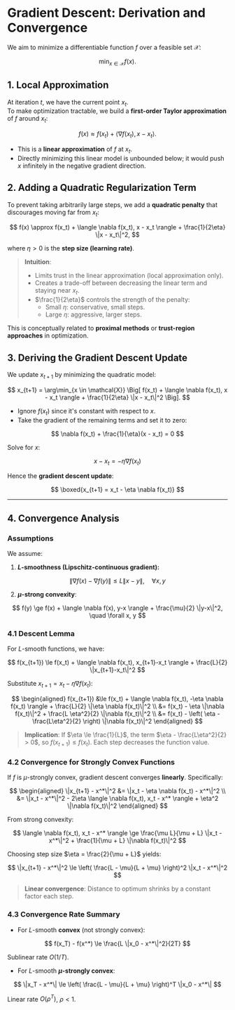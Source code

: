 # Gradient Descent: Derivation and Convergence

We aim to minimize a differentiable function $f$ over a feasible set $\mathcal{X}$:

$$
\min_{x \in \mathcal{X}} f(x).
$$

 
## 1. Local Approximation

At iteration $t$, we have the current point $x_t$.  
To make optimization tractable, we build a **first-order Taylor approximation** of $f$ around $x_t$:

$$
f(x) \approx f(x_t) + \langle \nabla f(x_t), x - x_t \rangle.
$$

- This is a **linear approximation** of $f$ at $x_t$.  
- Directly minimizing this linear model is unbounded below; it would push $x$ infinitely in the negative gradient direction.

 
## 2. Adding a Quadratic Regularization Term

To prevent taking arbitrarily large steps, we add a **quadratic penalty** that discourages moving far from $x_t$:

$$
f(x) \approx f(x_t) + \langle \nabla f(x_t), x - x_t \rangle + \frac{1}{2\eta} \|x - x_t\|^2,
$$

where $\eta > 0$ is the **step size (learning rate)**.

> **Intuition**:  
> - Limits trust in the linear approximation (local approximation only).  
> - Creates a trade-off between decreasing the linear term and staying near $x_t$.  
> - $\frac{1}{2\eta}$ controls the strength of the penalty:  
>   - Small $\eta$: conservative, small steps.  
>   - Large $\eta$: aggressive, larger steps.  

This is conceptually related to **proximal methods** or **trust-region approaches** in optimization.

 

## 3. Deriving the Gradient Descent Update

We update $x_{t+1}$ by minimizing the quadratic model:

$$
x_{t+1} = \arg\min_{x \in \mathcal{X}} \Big[ f(x_t) + \langle \nabla f(x_t), x - x_t \rangle + \frac{1}{2\eta} \|x - x_t\|^2 \Big].
$$

- Ignore $f(x_t)$ since it's constant with respect to $x$.  
- Take the gradient of the remaining terms and set it to zero:

$$
\nabla f(x_t) + \frac{1}{\eta}(x - x_t) = 0
$$

Solve for $x$:

$$
x - x_t = -\eta \nabla f(x_t)
$$

Hence the **gradient descent update**:

$$
\boxed{x_{t+1} = x_t - \eta \nabla f(x_t)}
$$

---

## 4. Convergence Analysis

### Assumptions

We assume:

1. **$L$-smoothness (Lipschitz-continuous gradient):**

$$
\|\nabla f(x) - \nabla f(y)\| \le L \|x - y\|, \quad \forall x, y
$$

2. **$\mu$-strong convexity**:

$$
f(y) \ge f(x) + \langle \nabla f(x), y-x \rangle + \frac{\mu}{2} \|y-x\|^2, \quad \forall x, y
$$

 
### 4.1 Descent Lemma

For $L$-smooth functions, we have:

$$
f(x_{t+1}) \le f(x_t) + \langle \nabla f(x_t), x_{t+1}-x_t \rangle + \frac{L}{2} \|x_{t+1}-x_t\|^2
$$

Substitute $x_{t+1} = x_t - \eta \nabla f(x_t)$:

$$
\begin{aligned}
f(x_{t+1}) &\le f(x_t) + \langle \nabla f(x_t), -\eta \nabla f(x_t) \rangle + \frac{L}{2} \|\eta \nabla f(x_t)\|^2 \\
&= f(x_t) - \eta \|\nabla f(x_t)\|^2 + \frac{L \eta^2}{2} \|\nabla f(x_t)\|^2 \\
&= f(x_t) - \left( \eta - \frac{L\eta^2}{2} \right) \|\nabla f(x_t)\|^2
\end{aligned}
$$

> **Implication**: If $\eta \le \frac{1}{L}$, the term $\eta - \frac{L\eta^2}{2} > 0$, so $f(x_{t+1}) \le f(x_t)$. Each step decreases the function value.

 
### 4.2 Convergence for Strongly Convex Functions

If $f$ is $\mu$-strongly convex, gradient descent converges **linearly**. Specifically:

$$
\begin{aligned}
\|x_{t+1} - x^*\|^2 &= \|x_t - \eta \nabla f(x_t) - x^*\|^2 \\
&= \|x_t - x^*\|^2 - 2\eta \langle \nabla f(x_t), x_t - x^* \rangle + \eta^2 \|\nabla f(x_t)\|^2
\end{aligned}
$$

From strong convexity:

$$
\langle \nabla f(x_t), x_t - x^* \rangle \ge \frac{\mu L}{\mu + L} \|x_t - x^*\|^2 + \frac{1}{\mu + L} \|\nabla f(x_t)\|^2
$$

Choosing step size $\eta = \frac{2}{\mu + L}$ yields:

$$
\|x_{t+1} - x^*\|^2 \le \left( \frac{L - \mu}{L + \mu} \right)^2 \|x_t - x^*\|^2
$$

> **Linear convergence**: Distance to optimum shrinks by a constant factor each step.

 

### 4.3 Convergence Rate Summary

- For $L$-smooth **convex** (not strongly convex):

$$
f(x_T) - f(x^*) \le \frac{L \|x_0 - x^*\|^2}{2T}
$$

Sublinear rate $O(1/T)$.

- For $L$-smooth **$\mu$-strongly convex**:

$$
\|x_T - x^*\| \le \left( \frac{L - \mu}{L + \mu} \right)^T \|x_0 - x^*\|
$$

Linear rate $O(\rho^T)$, $\rho < 1$.
